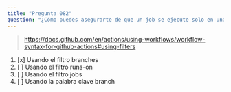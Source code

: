 ```yaml
---
title: "Pregunta 082"
question: "¿Cómo puedes asegurarte de que un job se ejecute solo en una rama específica?"
---
```



> https://docs.github.com/en/actions/using-workflows/workflow-syntax-for-github-actions#using-filters
1. [x] Usando el filtro branches  
1. [ ] Usando el filtro runs-on  
1. [ ] Usando el filtro jobs  
1. [ ] Usando la palabra clave branch  
